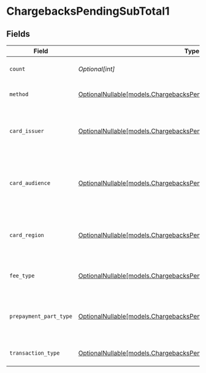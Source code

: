 # ChargebacksPendingSubTotal1


## Fields

| Field                                                                                                                                | Type                                                                                                                                 | Required                                                                                                                             | Description                                                                                                                          | Example                                                                                                                              |
| ------------------------------------------------------------------------------------------------------------------------------------ | ------------------------------------------------------------------------------------------------------------------------------------ | ------------------------------------------------------------------------------------------------------------------------------------ | ------------------------------------------------------------------------------------------------------------------------------------ | ------------------------------------------------------------------------------------------------------------------------------------ |
| `count`                                                                                                                              | *Optional[int]*                                                                                                                      | :heavy_minus_sign:                                                                                                                   | Number of transactions of this type                                                                                                  | 50                                                                                                                                   |
| `method`                                                                                                                             | [OptionalNullable[models.ChargebacksPendingSubTotalMethod1]](../models/chargebackspendingsubtotalmethod1.md)                         | :heavy_minus_sign:                                                                                                                   | Payment type of the transactions                                                                                                     | creditcard                                                                                                                           |
| `card_issuer`                                                                                                                        | [OptionalNullable[models.ChargebacksPendingSubTotalCardIssuer1]](../models/chargebackspendingsubtotalcardissuer1.md)                 | :heavy_minus_sign:                                                                                                                   | In case of payments transactions with card, the card issuer will be available                                                        | amex                                                                                                                                 |
| `card_audience`                                                                                                                      | [OptionalNullable[models.ChargebacksPendingSubTotalCardAudience1]](../models/chargebackspendingsubtotalcardaudience1.md)             | :heavy_minus_sign:                                                                                                                   | In case of payments trnsactions with card, the card audience will be available.                                                      | other                                                                                                                                |
| `card_region`                                                                                                                        | [OptionalNullable[models.ChargebacksPendingSubTotalCardRegion1]](../models/chargebackspendingsubtotalcardregion1.md)                 | :heavy_minus_sign:                                                                                                                   | In case of payments transactions with card, the card region will be available.                                                       | domestic                                                                                                                             |
| `fee_type`                                                                                                                           | [OptionalNullable[models.ChargebacksPendingSubTotalFeeType1]](../models/chargebackspendingsubtotalfeetype1.md)                       | :heavy_minus_sign:                                                                                                                   | Present when the transaction represents a fee.                                                                                       | payment-fee                                                                                                                          |
| `prepayment_part_type`                                                                                                               | [OptionalNullable[models.ChargebacksPendingSubTotalPrepaymentPartType1]](../models/chargebackspendingsubtotalprepaymentparttype1.md) | :heavy_minus_sign:                                                                                                                   | Prepayment part: fee itself, reimbursement, discount, VAT or rounding compensation.                                                  | fee                                                                                                                                  |
| `transaction_type`                                                                                                                   | [OptionalNullable[models.ChargebacksPendingSubTotalTransactionType1]](../models/chargebackspendingsubtotaltransactiontype1.md)       | :heavy_minus_sign:                                                                                                                   | Represents the transaction type                                                                                                      | payment                                                                                                                              |
